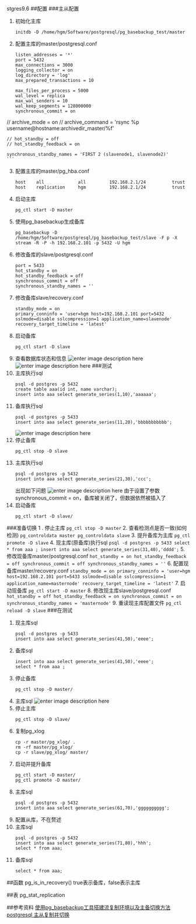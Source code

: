 
stgres9.6
##配置
###主从配置
1. 初始化主库
    ```
    initdb -D /home/hgm/Software/postgresql/pg_basebackup_test/master
    ```
2. 配置主库的master/postgresql.conf
    ```
    listen_addresses = '*'
    port = 5432
    max_connections = 3000
    logging_collector = on
    log_directory = 'log'
    max_prepared_transactions = 10

    max_files_per_process = 5000
    wal_level = replica
    max_wal_senders = 10
    wal_keep_segments = 128000000
    synchronous_commit = on
 //   archive_mode = on
 //   archive_command = 'rsync %p username@hostname:archivedir_master/%f'
    
    // hot_standby = off
    // hot_standby_feedback = on
    
    synchronous_standby_names = 'FIRST 2 (slavenode1, slavenode2)'
    ```
3. 配置主库的master/pg_hba.conf
    ```
    host    all             all         192.168.2.1/24          trust
    host    replication     hgm         192.168.2.1/24          trust
    ```
4. 启动主库
    ```
    pg_ctl start -D master
    ```
5. 使用pg_basebackup生成备库
    ```
    pg_basebackup -D /home/hgm/Software/postgresql/pg_basebackup_test/slave -F p -X stream -R -P -h 192.168.2.101 -p 5432 -U hgm
    ```
6. 修改备库的slave/postgresql.conf
    ```
    port = 5433
    hot_standby = on
    hot_standby_feedback = off
    synchronous_commit = off
    synchronous_standby_names = ''
    ```
7. 修改备库slave/recovery.conf
    ```
    standby_mode = on
    primary_conninfo = 'user=hgm host=192.168.2.101 port=5432 sslmode=disable sslcompression=1 application_name=slavenode'
    recovery_target_timeline = 'latest'
    ```
8. 启动备库
    ```
    pg_ctl start -D slave
    ```
9. 查看数据库状态和信息
    ![enter image description here](http://note.lotuseed.com/api/file/getImage?fileId=5c3ef032f25c5c38b100ae3d)
    ![enter image description here](http://note.lotuseed.com/api/file/getImage?fileId=5c3fdf98f25c5c38b100ae4b)
###测试
1. 主库执行sql
    ```
    psql -d postgres -p 5432
    create table aaa(id int, name varchar);
    insert into aaa select generate_series(1,10),'aaaaaa';
    ```
2. 备库执行sql
    ```
    psql -d postgres -p 5433
    insert into aaa select generate_series(11,20),'bbbbbbbbbbb';
    ```
    ![enter image description here](http://note.lotuseed.com/api/file/getImage?fileId=5c3fe3e1f25c5c38b100ae4d)
3. 停止备库
    ```
    pg_ctl stop -D slave
    ```
4. 主库执行sql
    ```
    psql -d postgres -p 5432
    insert into aaa select generate_series(21,30),'ccc';
    ```
    出现如下问题
    ![enter image description here](http://note.lotuseed.com/api/file/getImage?fileId=5c3fe546f25c5c38b100ae4e)
    由于设置了参数synchronous_commit = on，备库被关闭了，但数据依然被插入了
5. 启动备库
    ```
    pg_ctl start -D slave/
    ```
###准备切换
1 . 停止主库
    ```
    pg_ctl stop -D master
    ```
2. 查看检测点是否一致(如何检测)
    ```
    pg_controldata master
    pg_controldata slave
    ```
3. 提升备库为主库
    ```
    pg_ctl promote -D slave
    ```
4. 现主库(原备库)执行sql
    ```
    psql -d postgres -p 5433
    select * from aaa ;
    insert into aaa select generate_series(31,40),'dddd';
    ```
5. 修改现备库master/postgresql.conf
    ```
    hot_standby = on
    hot_standby_feedback = off
    synchronous_commit = off
    synchronous_standby_names = ''
    ```
6. 配置现备库master/recovery.conf
    ```
    standby_mode = on
    primary_conninfo = 'user=hgm host=192.168.2.101 port=5433 sslmode=disable sslcompression=1 application_name=masternode'
    recovery_target_timeline = 'latest'
    ```
7. 启动现备库
    ```
    pg_ctl start -D master
    ```
8. 修改现主库slave/postgresql.conf
    ```
    hot_standby = off
    hot_standby_feedback = on
    synchronous_commit = on
    synchronous_standby_names = 'masternode'
    ```
9. 重读现主库配置文件
    ```
    pg_ctl reload -D slave
    ```
###在测试
1. 现主库sql
    ```
    psql -d postgres -p 5433
    insert into aaa select generate_series(41,50),'eeee';
    ```
2. 备库sql
    ```
    insert into aaa select generate_series(41,50),'eeee';
    select * from aaa ;
    ```
3. 停止备库
    ```
    pg_ctl stop -D master/
    ```
4. 主库sql
    ![enter image description here](http://note.lotuseed.com/api/file/getImage?fileId=5c3ff71ef25c5c38b100ae51)
5. 停止主库
    ```
    pg_ctl stop -D slave/
    ```
6. 复制pg_xlog
    ```
    cp -r master/pg_xlog/ .
    rm -rf master/pg_xlog/
    cp -r slave/pg_xlog/ master/
    ```
7. 启动并提升备库
    ```
    pg_ctl start -D master/
    pg_ctl promote -D master/
    ```
8. 主库sql
    ```
    psql -d postgres -p 5432
    insert into aaa select generate_series(61,70),'gggggggggg';
    ```
9. 配置从库，不在赘述
10. 主库sql
    ```
    psql -d postgres -p 5432
    insert into aaa select generate_series(71,80),'hhh';
    select * from aaa;
    ```
11. 备库sql
    ```
    select * from aaa;
    ```

##函数
pg_is_in_recovery()
true表示备库，false表示主库

##表
pg_stat_replication

##参考资料
[使用pg_basebackup工具搭建流复制环境以及主备切换方法](https://blog.csdn.net/prettyshuang/article/details/50898363)
[postgresql 主从复制并切换](https://www.cnblogs.com/yhq1314/p/10119556.html)


